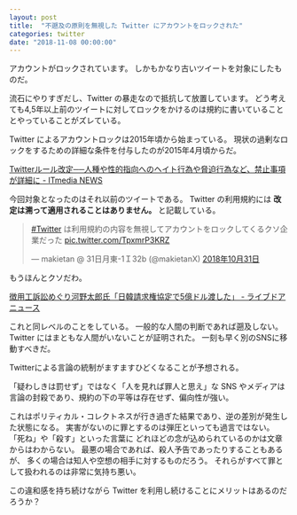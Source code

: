 ```yaml
---
layout: post
title:  "不遡及の原則を無視した Twitter にアカウントをロックされた"
categories: twitter
date: "2018-11-08 00:00:00"
---
```


アカウントがロックされています。
しかもかなり古いツイートを対象にしたものだ。

流石にやりすぎだし、Twitter の暴走なので抵抗して放置しています。
どう考えても4,5年以上前のツイートに対してロックをかけるのは規約に書いていることとやっていることがズレている。

Twitter によるアカウントロックは2015年頃から始まっている。
現状の過剰なロックをするための詳細な条件を付与したのが2015年4月頃からだ。

[Twitterルール改定──人種や性的指向へのヘイト行為や脅迫行為など、禁止事項が詳細に \- ITmedia NEWS](http://www.itmedia.co.jp/news/articles/1512/30/news017.html)

今回対象となったのはそれ以前のツイートである。
Twitter の利用規約には **改定は溯って適用されることはありません。** と記載している。

<blockquote class="twitter-tweet  tw-align-center" data-lang="ja"><p lang="ja" dir="ltr"><a href="https://twitter.com/hashtag/Twitter?src=hash&amp;ref_src=twsrc%5Etfw">#Twitter</a> は利用規約の内容を無視してアカウントをロックしてくるクソ企業だった <a href="https://t.co/TpxmrP3KRZ">pic.twitter.com/TpxmrP3KRZ</a></p>&mdash; makietan @ 31日月東-1Ｉ32b (@makietanX) <a href="https://twitter.com/makietanX/status/1057499798398533632?ref_src=twsrc%5Etfw">2018年10月31日</a></blockquote>
<script async src="https://platform.twitter.com/widgets.js" charset="utf-8"></script>

もうほんとクソだわ。

[徴用工訴訟めぐり河野太郎氏「日韓請求権協定で5億ドル渡した」 \- ライブドアニュース](http://news.livedoor.com/article/detail/15542087/)

これと同レベルのことをしている。
一般的な人間の判断であれば遡及しない。
Twitter にはまともな人間がいないことが証明された。
一刻も早く別のSNSに移動すべきだ。

Twitterによる言論の統制がますますひどくなることが予想される。

「疑わしきは罰せず」ではなく「人を見れば罪人と思え」な SNS やメディアは
言論の封殺であり、規約の下の平等は存在せず、偏向性が強い。

これはポリティカル・コレクトネスが行き過ぎた結果であり、逆の差別が発生した状態になる。
実害がないのに罪とするのは弾圧といっても過言ではない。
「死ね」や「殺す」といった言葉に
どれほどの念が込められているのかは文章からはわからない。
最悪の場合であれば、殺人予告であったりすることもあるが、
多くの場合は知人や空想の相手に対するものだろう。
それらがすべて罪として扱われるのは非常に気持ち悪い。

この違和感を持ち続けながら Twitter を利用し続けることにメリットはあるのだろうか？
